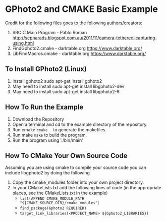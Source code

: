 # GPhoto2 and CMAKE Basic Example

Credit for the following files goes to the following authors/creators:

1. SRC C Main Program - Pablo Roman http://sepharads.blogspot.com.au/2011/11/camera-tethered-capturing-using.html
2. FindGphoto2.cmake - darktable.org  https://www.darktable.org/
3. LibFindMacros.cmake -  darktable.org  https://www.darktable.org/

## To Install GPhoto2 (Linux)

1. Install gphoto2 sudo apt-get install gphoto2
2. May need to install sudo apt-get install libgphoto2-dev
3. May need to install sudo apt-get install libgphoto2-6

## How To Run the Example

1. Download the Repository
2. Open a terminal and cd to the example directory of the repository.
3. Run cmake `cmake .` to generate the makefiles.
4. Run make `make` to build the program.
5. Run the program using './bin/main'

## How To CMake Your Own Source Code
Assuming you are using cmake to compile your source code you can include libgphoto2 by doing the following

1. Copy the cmake_modules folder into your own project directory.
2. In your CMakeLists.txt add the following lines of code (in the appropriate places, see the CMakeLists.txt in the example)
	* `list(APPEND CMAKE_MODULE_PATH "${CMAKE_SOURCE_DIR}/cmake_modules")`
	* `find_package(Gphoto2 REQUIRED)`
	* `target_link_libraries(<PROJECT_NAME> ${Gphoto2_LIBRARIES})`